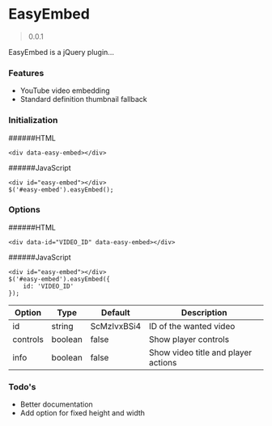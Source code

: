 # EasyEmbed
> 0.0.1

EasyEmbed is a jQuery plugin...

### Features
  - YouTube video embedding
  - Standard definition thumbnail fallback

### Initialization
######HTML
```
<div data-easy-embed></div>
```

######JavaScript
```
<div id="easy-embed"></div>
$('#easy-embed').easyEmbed();
```

### Options

######HTML
```
<div data-id="VIDEO_ID" data-easy-embed></div>
```

######JavaScript
```
<div id="easy-embed"></div>
$('#easy-embed').easyEmbed({
    id: 'VIDEO_ID'
});
```
Option | Type | Default | Description
------ | ---- | ------- | -----------
id | string | ScMzIvxBSi4 | ID of the wanted video
controls | boolean | false | Show player controls
info | boolean | false | Show video title and player actions

### Todo's
* Better documentation
* Add option for fixed height and width
